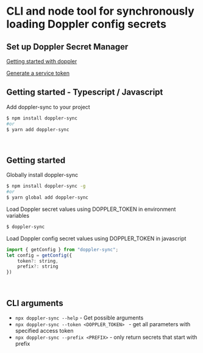 # CLI and node tool for synchronously loading Doppler config secrets

## Set up Doppler Secret Manager

[Getting started with doppler](https://docs.doppler.com/docs/enclave-guide)

[Generate a service token](https://docs.doppler.com/docs/enclave-service-tokens)

## Getting started - Typescript / Javascript

Add doppler-sync to your project

```sh
$ npm install doppler-sync
#or
$ yarn add doppler-sync
```

<br/>

## Getting started

Globally install doppler-sync

```sh
$ npm install doppler-sync -g
#or
$ yarn global add doppler-sync
```

Load Doppler secret values using DOPPLER_TOKEN in environment variables

```sh
$ doppler-sync
```

Load Doppler config secret values using DOPPLER_TOKEN in javascript

```node.js
import { getConfig } from "doppler-sync";
let config = getConfig({
    token?: string,
    prefix?: string
})
```

<br/>

## CLI arguments

-   `npx doppler-sync --help` - Get possible arguments
-   `npx doppler-sync --token <DOPPLER_TOKEN> ` - get all parameters with specified access token
-   `npx doppler-sync --prefix <PREFIX>` - only return secrets that start with prefix
